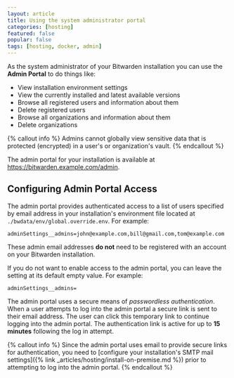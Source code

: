 ```yaml
---
layout: article
title: Using the system administrator portal
categories: [hosting]
featured: false
popular: false
tags: [hosting, docker, admin]
---
```


As the system administrator of your Bitwarden installation you can use the **Admin Portal** to do things like:

- View installation environment settings
- View the currently installed and latest available versions
- Browse all registered users and information about them
- Delete registered users
- Browse all organizations and information about them
- Delete organizations

{% callout info %}
Admins cannot globally view sensitive data that is protected (encrypted) in a user's or organization's vault.
{% endcallout %}

The admin portal for your installation is available at https://bitwarden.example.com/admin.

## Configuring Admin Portal Access

The admin portal provides authenticated access to a list of users specified by email address in your installation's environment file located at `./bwdata/env/global.override.env`. For example:

```
adminSettings__admins=john@example.com,bill@gmail.com,tom@example.com
```

These admin email addresses **do not** need to be registered with an account on your Bitwarden installation.

If you do not want to enable access to the admin portal, you can leave the setting at its default empty value. For example:

```
adminSettings__admins=
```

The admin portal uses a secure means of *passwordless authentication*. When a user attempts to log into the admin portal a secure link is sent to their email address. The user can click this temporary link to continue logging into the admin portal. The authentication link is active for up to **15 minutes** following the log in attempt.

{% callout info %}
Since the admin portal uses email to provide secure links for authentication, you need to [configure your installation's SMTP mail settings]({% link _articles/hosting/install-on-premise.md %}) prior to attempting to log into the admin portal.
{% endcallout %}

